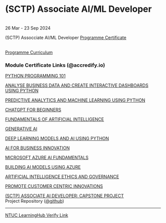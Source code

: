 # (SCTP) Associate AI/ML Developer
<br>26 Mar - 23 Sep 2024

(SCTP) Assocciate AI/ML Developer [Programme Certificate](https://dashboard.accredify.io/verify?id=6be9ac4e-a2b1-4f85-9e9a-c2a7d6daf859)

<br>[Programme Curriculum](curriculum.md)

### Module Certificate Links (@accredify.io)

[PYTHON PROGRAMMING 101](https://dashboard.accredify.io/verify?id=b68eeef1-62a0-42a6-ad6c-a479d226a29c)

[ANALYSE BUSINESS DATA AND CREATE INTERACTIVE DASHBOARDS USING PYTHON](https://dashboard.accredify.io/verify?id=cbae1c43-df3b-4f34-b9c2-7af3425d8fba)

[PREDICTIVE ANALYTICS AND MACHINE LEARNING USING PYTHON](https://dashboard.accredify.io/verify?id=5802f2ae-febb-44c1-9cd7-8e57d2292848)

[CHATGPT FOR BEGINNERS](https://dashboard.accredify.io/verify?id=1b474ac1-a51e-4dd6-894b-95ad05a66516)

[FUNDAMENTALS OF ARTIFICIAL INTELLIGENCE](https://dashboard.accredify.io/verify?id=cfe3ef05-f595-4355-ae85-c5d94562d427)

[GENERATIVE AI](https://dashboard.accredify.io/verify?id=c162973c-9df7-4a0c-b238-358632f03069)

[DEEP LEARNING MODELS AND AI USING PYTHON](https://dashboard.accredify.io/verify?id=2f1f8e3d-45f1-4b44-867f-5513d3510739)

[AI FOR BUSINESS INNOVATION](https://dashboard.accredify.io/verify?id=69521523-0d33-4252-8971-f42d7a3b12f2)

[MICROSOFT AZURE AI FUNDAMENTALS](https://dashboard.accredify.io/verify?id=c7f230a6-d52c-4660-8142-8dd3636990f8)

[BUILDING AI MODELS USING AZURE](https://dashboard.accredify.io/verify?id=63540b2c-d5e9-4d61-b660-b0dabbb64164)

[ARTIFICIAL INTELLIGENCE ETHICS AND GOVERNANCE](https://dashboard.accredify.io/verify?id=05266384-4ee5-4179-a1eb-8d55b99e6748)

[PROMOTE CUSTOMER CENTRIC INNOVATIONS](https://dashboard.accredify.io/verify?id=4bb66da6-45b1-45d4-b673-09ddee2fddea)

[(SCTP) ASSOCIATE AI DEVELOPER: CAPSTONE PROJECT](https://dashboard.accredify.io/verify?id=0d0ce968-94ff-4914-9c87-9374b3bf6ce5)<br>
Project Repository ([@github](https://github.com/fc510/sctp-caps-log-classifier))


---
[NTUC LearningHub Verify Link](https://www.ntuclearninghub.com/verify)
